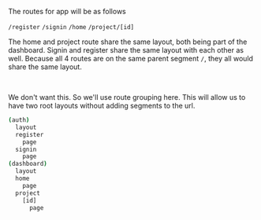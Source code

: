 The routes for app will be as follows

`/register`
`/signin`
`/home`
`/project/[id]`

The home and project route share the same layout, both being part of the dashboard. Signin and register share the same layout with each other as well. Because all 4 routes are on the same parent segment `/`, they all would share the same layout.

<br>

We don't want this. So we'll use route grouping here. This will allow us to have two root layouts without adding segments to the url.

```bash
(auth)
  layout
  register
    page
  signin
    page
(dashboard)
  layout
  home
    page
  project
    [id]
      page
```
